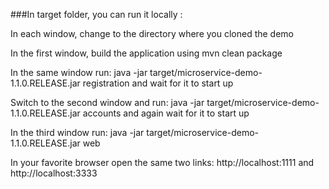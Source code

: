 ###In target folder, you can run it locally  :

In each window, change to the directory where you cloned the demo

In the first window, build the application using mvn clean package

In the same window run: java -jar target/microservice-demo-1.1.0.RELEASE.jar registration and wait for it to start up

Switch to the second window and run: java -jar target/microservice-demo-1.1.0.RELEASE.jar accounts and again wait for it to start up

In the third window run: java -jar target/microservice-demo-1.1.0.RELEASE.jar web

In your favorite browser open the same two links: http://localhost:1111 and http://localhost:3333




